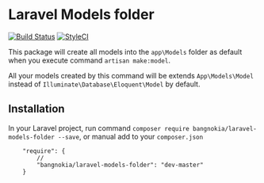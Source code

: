 
# Laravel Models folder

[![Build Status](https://travis-ci.org/bangnokia/laravel-models-folder.svg?branch=master)](https://travis-ci.org/bangnokia/laravel-models-folder) [![StyleCI](https://github.styleci.io/repos/185553210/shield?branch=master)](https://github.styleci.io/repos/185553210)

This package will create all models into the `app\Models` folder as default when you execute command `artisan make:model`.

All your models created by this command will be extends `App\Models\Model` instead of `Illuminate\Database\Eloquent\Model` by default.


## Installation

In your Laravel project, run command `composer require bangnokia/laravel-models-folder --save`, or manual add to your `composer.json`
```
    "require": {
        //
        "bangnokia/laravel-models-folder": "dev-master"
    }
```
